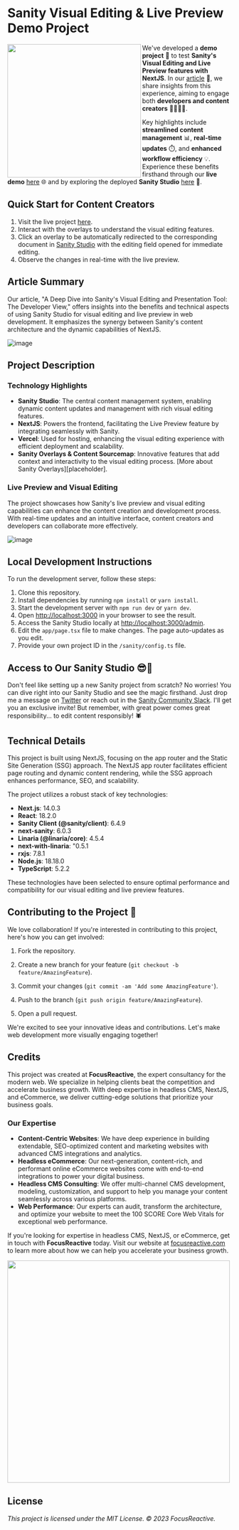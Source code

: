# Sanity Visual Editing & Live Preview Demo Project

<image src="https://github.com/focusreactive/Demo-VisualEditing-Sanity/assets/14885189/19dfd500-7cfb-4327-b556-69018ce17562" width="300px" align="left" /> We've developed a **demo project** 🚀 to test **Sanity's Visual Editing and Live Preview features with NextJS**. In our [article](https://dev.to/focusreactive/a-deep-dive-into-sanitys-visual-editing-and-presentation-tool-the-developer-view-513j) 📝, we share insights from this experience, aiming to engage both **developers and content creators** 👩‍💻👨‍💻.

Key highlights include **streamlined content management** 📊, **real-time updates** ⏱️, and **enhanced workflow efficiency** 💡. Experience these benefits firsthand through our **live demo** [here](https://demo-visual-editing-sanity.vercel.app/) 🌐 and by exploring the deployed **Sanity Studio** [here](https://demo-visual-editing-sanity.vercel.app/admin/) 🎨.


## Quick Start for Content Creators

1. Visit the live project [here](https://demo-visual-editing-sanity.vercel.app/).
2. Interact with the overlays to understand the visual editing features.
3. Click an overlay to be automatically redirected to the corresponding document in [Sanity Studio](https://demo-visual-editing-sanity.vercel.app/admin/) with the editing field opened for immediate editing.
4. Observe the changes in real-time with the live preview.

## Article Summary

Our article, "A Deep Dive into Sanity's Visual Editing and Presentation Tool: The Developer View," offers insights into the benefits and technical aspects of using Sanity Studio for visual editing and live preview in web development. It emphasizes the synergy between Sanity's content architecture and the dynamic capabilities of NextJS.

![image](https://github.com/focusreactive/Demo-VisualEditing-Sanity/assets/14885189/ebe2107a-3c35-4863-b3db-063ec5ea7fbb)


## Project Description

### Technology Highlights

- **Sanity Studio**: The central content management system, enabling dynamic content updates and management with rich visual editing features.
- **NextJS**: Powers the frontend, facilitating the Live Preview feature by integrating seamlessly with Sanity.
- **Vercel**: Used for hosting, enhancing the visual editing experience with efficient deployment and scalability.
- **Sanity Overlays & Content Sourcemap**: Innovative features that add context and interactivity to the visual editing process. [More about Sanity Overlays][placeholder].

### Live Preview and Visual Editing

The project showcases how Sanity's live preview and visual editing capabilities can enhance the content creation and development process. With real-time updates and an intuitive interface, content creators and developers can collaborate more effectively.

![image](https://github.com/focusreactive/Demo-VisualEditing-Sanity/assets/14885189/84591df6-9c13-41f5-a0bc-d494f64e847e)


## Local Development Instructions

To run the development server, follow these steps:

1. Clone this repository.
2. Install dependencies by running `npm install` or `yarn install`.
3. Start the development server with `npm run dev` or `yarn dev`.
4. Open [http://localhost:3000](http://localhost:3000/) in your browser to see the result.
5. Access the Sanity Studio locally at [http://localhost:3000/admin](http://localhost:3000/admin).
6. Edit the `app/page.tsx` file to make changes. The page auto-updates as you edit.
7. Provide your own project ID in the `/sanity/config.ts` file.

## Access to Our Sanity Studio 😎🚀

Don't feel like setting up a new Sanity project from scratch? No worries! You can dive right into our Sanity Studio and see the magic firsthand. Just drop me a message on [Twitter](https://twitter.com/UsulPro) or reach out in the [Sanity Community Slack](https://slack.sanity.io/). I'll get you an exclusive invite! But remember, with great power comes great responsibility... to edit content responsibly! 🕷️

## Technical Details

This project is built using NextJS, focusing on the app router and the Static Site Generation (SSG) approach. The NextJS app router facilitates efficient page routing and dynamic content rendering, while the SSG approach enhances performance, SEO, and scalability.

The project utilizes a robust stack of key technologies:

- **Next.js**: 14.0.3
- **React**: 18.2.0
- **Sanity Client (@sanity/client)**: 6.4.9
- **next-sanity**: 6.0.3
- **Linaria (@linaria/core)**: 4.5.4
- **next-with-linaria**: "0.5.1
- **rxjs**: 7.8.1
- **Node.js**: 18.18.0
- **TypeScript**: 5.2.2

These technologies have been selected to ensure optimal performance and compatibility for our visual editing and live preview features.

## Contributing to the Project 🤝

We love collaboration! If you're interested in contributing to this project, here's how you can get involved:

1. Fork the repository.
2. Create a new branch for your feature (`git checkout -b feature/AmazingFeature`).
3. Commit your changes (`git commit -am 'Add some AmazingFeature'`).
4. Push to the branch (`git push origin feature/AmazingFeature`).


5. Open a pull request.

We're excited to see your innovative ideas and contributions. Let's make web development more visually engaging together!

## Credits

This project was created at **FocusReactive**, the expert consultancy for the modern web. We specialize in helping clients beat the competition and accelerate business growth. With deep expertise in headless CMS, NextJS, and eCommerce, we deliver cutting-edge solutions that prioritize your business goals.

### Our Expertise

- **Content-Centric Websites**: We have deep experience in building extendable, SEO-optimized content and marketing websites with advanced CMS integrations and analytics.
- **Headless eCommerce**: Our next-generation, content-rich, and performant online eCommerce websites come with end-to-end integrations to power your digital business.
- **Headless CMS Consulting**: We offer multi-channel CMS development, modeling, customization, and support to help you manage your content seamlessly across various platforms.
- **Web Performance**: Our experts can audit, transform the architecture, and optimize your website to meet the 100 SCORE Core Web Vitals for exceptional web performance.

If you're looking for expertise in headless CMS, NextJS, or eCommerce, get in touch with **FocusReactive** today. Visit our website at [focusreactive.com](https://focusreactive.com/) to learn more about how we can help you accelerate your business growth.

<image src="https://github.com/focusreactive/MVP-NextJS13-New-Features/assets/14885189/7c67e385-3f79-43e3-ba27-bada1ebddf03" width="500px"/>

## License

_This project is licensed under the MIT License. © 2023 FocusReactive._
